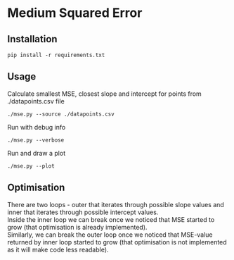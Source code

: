 # Medium Squared Error

## Installation
```
pip install -r requirements.txt
```

## Usage
Calculate smallest MSE, closest slope and intercept for points from ./datapoints.csv file
```
./mse.py --source ./datapoints.csv
```

Run with debug info
```
./mse.py --verbose
```

Run and draw a plot
```
./mse.py --plot
```

## Optimisation
There are two loops - outer that iterates through possible slope values and inner that iterates through possible intercept values.   
Inside the inner loop we can break once we noticed that MSE started to grow (that optimisation is already implemented).  
Similarly, we can break the outer loop once we noticed that MSE-value returned by inner loop started to grow (that optimisation is not implemented as it will make code less readable).